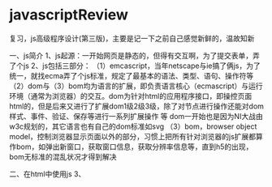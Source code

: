 # javascriptReview
复习，js高级程序设计(第三版)，主要是记一下之前自己感觉新鲜的，温故知新

一、js简介
1、js起源：一开始网页是静态的，但得有交互啊，为了提交表单，弄了个js
2、js包括三部分：
  （1）emcascript，当年netscape与ie搞了俩js，为了统一，就找ecma弄了个js标准，规定了最基本的语法、类型、语句、操作符等
  （2）dom与（3）bom均为语言的扩展，即负责语言核心（ecmascript）与运行环境（通常为浏览器）的交互。dom为针对html的应用程序接口，即操控页面html的，但是后来又进行了扩展dom1级2级3级，除了对节点进行操作还能对dom样式、事件、验证、保存等进行一系列扩展操作 等
    dom一开始也是因为NI大战由w3c规划的，其它语言也有自己的dom标准如svg
  （3）bom，browser object model，控制浏览器显示页面以外的部分，习惯上把所有针对浏览器的js扩展都算作bom，如弹出新窗口，获取窗口信息，获取分辨率信息等，直到h5的出现，bom无标准的混乱状况才得到解决
  
二、在html中使用js
3、<script>为同步加载，不放head里因为加载js慢的话html加载不进来，导致页面空着，所以一般放最后，该标签还有个defer和async属性可选

三、基本概念
4、严格模式：在js文件顶活着函数内部开始处加个 "use strict"; 这是一个非常厉害的编译指示，用于告诉js引擎切换到严格模式，ie10以上才支持
5、变量 省略操作符直接定义变量 message = 10将直接创建一个全局变量
6、基本数据类型：object, null, undefined, string, number, boolean
  typeof对应的值: 'object', 'object', 'undefined', 'string', 'number', 'boolean', 另外function为'function'
  undefined的意思是未初始化，使用未声明的变量会报错，typeof未声明变量为'undefined'
7、为什么有了undefined还要有个null，null表示一个空对象指针，即当你想建一个对象时，可以使用null初始化，undefined派生自null，null == undefined但是null !== undefined
8、想用八进制0开头且后面每位数都得小于8,十六进制0x开头
9、不要测试某个特定的浮点数值，0.1+0.2 !== 0.3，特大或者特小的数1e2 === 100
10、js数值取值范围5e-324~1.8e308大了Infinity小了-Infinity，Number.NEGATIVE_INFINITY Number.POSITIVE_INFINITY分别保存极大值与极小值 isFinite()判断某个数是否超出范围
11、isNaN（）函数，判定转换完之后的数值（如果是对象先判断valueOf方法，不等则再调用toString（）方法）是否不是数，NaN与任何值都相等，包括其自身
12、parseInt（） es5已经不自动识别八进制了，可以指定第二个参数，转换时使用的基数
13、字符串中转义序列为反斜杠\如\n\t
14、emcascript中字符串可不改变，一旦创建，不可更改
15、六种基本类型除了null、undefiend之外都有toString()方法，如果值可能为null或者undefined，可以采用String（）函数，其规则：1有toString（）方法调用这个，如果为null或者undefined返回‘null’，‘undefined’
16、es中对象就是一组数据与功能的集合（属性与方法）,Object类型是所有js实例的基础
17、Object所具有的方法.valueOf()返回对象的字符串、数值或者布尔值表示，通常与toString()方法的返回值相同
18、ECMA中的对象（即js内置对象）的属性和方法不一定适用于其它对象（浏览器环境中的对象bom、dom中的对象（宿主对象）以及自定义对象）
19、递增递减操作符，前置优先级与执行语句优先级相同，后知优先级较低，即1++ + 2为3，＋＋1 ＋ 2 为4，此操作符可以用于字符串对象等的计算，还是那套转换规则
20、一元加减操作符业可以用于非数值，转换规则同Number（）方法，可以用于转换字符串＋‘－1’为－1
21
